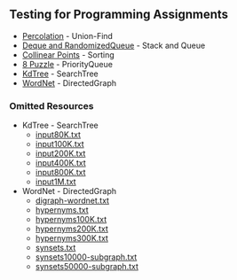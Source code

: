 ## Testing for Programming Assignments

- [Percolation](http://coursera.cs.princeton.edu/algs4/testing/percolation/ "Test Resources") - Union-Find
- [Deque and RandomizedQueue](http://coursera.cs.princeton.edu/algs4/testing/queues/ "Test Resources") - Stack and Queue
- [Collinear Points](http://coursera.cs.princeton.edu/algs4/testing/collinear/ "Test Resources") - Sorting
- [8 Puzzle](http://coursera.cs.princeton.edu/algs4/testing/8puzzle/ "Test Resources") - PriorityQueue
- [KdTree](http://coursera.cs.princeton.edu/algs4/testing/kdtree/ "Test Resources") - SearchTree
- [WordNet](http://coursera.cs.princeton.edu/algs4/testing/wordnet/ "Test Resources") - DirectedGraph

### Omitted Resources

- KdTree - SearchTree 
  - [input80K.txt](http://coursera.cs.princeton.edu/algs4/testing/kdtree/input80K.txt)
  - [input100K.txt](http://coursera.cs.princeton.edu/algs4/testing/kdtree/input100K.txt)
  - [input200K.txt](http://coursera.cs.princeton.edu/algs4/testing/kdtree/input200K.txt)
  - [input400K.txt](http://coursera.cs.princeton.edu/algs4/testing/kdtree/input400K.txt)
  - [input800K.txt](http://coursera.cs.princeton.edu/algs4/testing/kdtree/input800K.txt)
  - [input1M.txt](http://coursera.cs.princeton.edu/algs4/testing/kdtree/input1M.txt)
- WordNet - DirectedGraph
  - [digraph-wordnet.txt](http://coursera.cs.princeton.edu/algs4/testing/wordnet/digraph-wordnet.txt)
  - [hypernyms.txt](http://coursera.cs.princeton.edu/algs4/testing/wordnet/hypernyms.txt)
  - [hypernyms100K.txt](http://coursera.cs.princeton.edu/algs4/testing/wordnet/hypernyms100K.txt)
  - [hypernyms200K.txt](http://coursera.cs.princeton.edu/algs4/testing/wordnet/hypernyms200K.txt)
  - [hypernyms300K.txt](http://coursera.cs.princeton.edu/algs4/testing/wordnet/hypernyms300K.txt)
  - [synsets.txt](http://coursera.cs.princeton.edu/algs4/testing/wordnet/synsets.txt)
  - [synsets10000-subgraph.txt](http://coursera.cs.princeton.edu/algs4/testing/wordnet/synsets10000-subgraph.txt)
  - [synsets50000-subgraph.txt](http://coursera.cs.princeton.edu/algs4/testing/wordnet/synsets50000-subgraph.txt)
